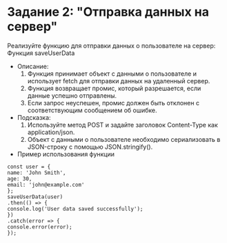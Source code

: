# Задание 2: "Отправка данных на сервер"
Реализуйте функцию для отправки данных о пользователе на сервер:
Функция saveUserData
- Описание:
    1. Функция принимает объект с данными о пользователе и использует
fetch для отправки данных на удаленный сервер.
    2. Функция возвращает промис, который разрешается, если данные
успешно отправлены.
    3. Если запрос неуспешен, промис должен быть отклонен с
соответствующим сообщением об ошибке.
- Подсказка:
    1. Используйте метод POST и задайте заголовок Content-Type как
application/json.
    2. Объект с данными о пользователе необходимо сериализовать в
JSON-строку с помощью JSON.stringify().
- Пример использования функции
```
const user = {
name: 'John Smith',
age: 30,
email: 'john@example.com'
};
saveUserData(user)
.then(() => {
console.log('User data saved successfully');
})
.catch(error => {
console.error(error);
});